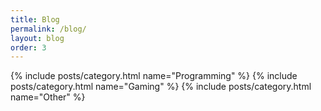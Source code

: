 ```yaml
---
title: Blog
permalink: /blog/
layout: blog
order: 3
---
```


{% include posts/category.html name="Programming" %}
{% include posts/category.html name="Gaming" %}
{% include posts/category.html name="Other" %}